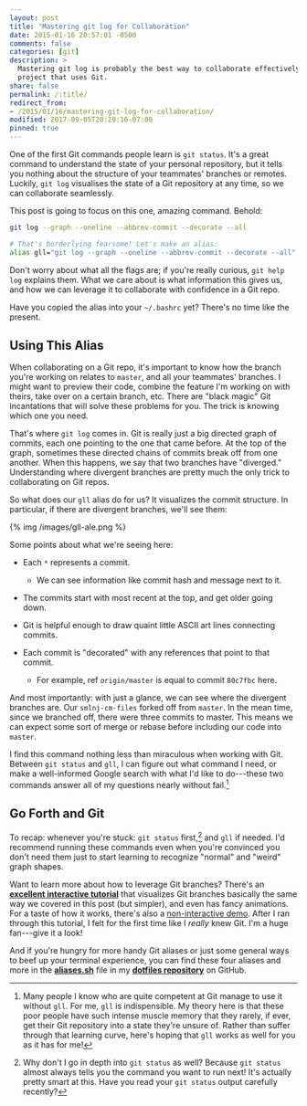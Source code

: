 ```yaml
---
layout: post
title: "Mastering git log for Collaboration"
date: 2015-01-16 20:57:01 -0500
comments: false
categories: [git]
description: >
  Mastering git log is probably the best way to collaborate effectively on a
  project that uses Git.
share: false
permalink: /:title/
redirect_from:
- /2015/01/16/mastering-git-log-for-collaboration/
modified: 2017-09-05T20:29:16-07:00
pinned: true
---
```


One of the first Git commands people learn is `git status`. It's a great command
to understand the state of your personal repository, but it tells you nothing
about the structure of your teammates' branches or remotes. Luckily, `git log`
visualises the state of a Git repository at any time, so we can collaborate
seamlessly.

<!-- more -->

This post is going to focus on this one, amazing command. Behold:

```bash
git log --graph --oneline --abbrev-commit --decorate --all

# That's borderlying fearsome! Let's make an alias:
alias gll="git log --graph --oneline --abbrev-commit --decorate --all"
```

Don't worry about what all the flags are; if you're really curious, `git help
log` explains them. What we care about is what information this gives us, and
how we can leverage it to collaborate with confidence in a Git repo.

Have you copied the alias into your `~/.bashrc` yet? There's no time like the
present.

## Using This Alias

When collaborating on a Git repo, it's important to know how the branch you're
working on relates to `master`, and all your teammates' branches. I might want
to preview their code, combine the feature I'm working on with theirs, take over
on a certain branch, etc. There are "black magic" Git incantations that will
solve these problems for you. The trick is knowing which one you need.

That's where `git log` comes in. Git is really just a big directed graph of
commits, each one pointing to the one that came before. At the top of the graph,
sometimes these directed chains of commits break off from one another. When this
happens, we say that two branches have "diverged." Understanding where divergent
branches are pretty much the only trick to collaborating on Git repos.

So what does our `gll` alias do for us? It visualizes the commit structure. In
particular, if there are divergent branches, we'll see them:

{% img /images/gll-ale.png %}

Some points about what we're seeing here:

- Each `*` represents a commit.
  - We can see information like commit hash and message next to it.

- The commits start with most recent at the top, and get older going down.

- Git is helpful enough to draw quaint little ASCII art lines connecting
  commits.

- Each commit is "decorated" with any references that point to that commit.
  - For example, ref `origin/master` is equal to commit `80c7fbc` here.

And most importantly: with just a glance, we can see where the divergent
branches are. Our `smlnj-cm-files` forked off from `master`. In the mean time,
since we branched off, there were three commits to master. This means we can
expect some sort of merge or rebase before including our code into `master`.

I find this command nothing less than miraculous when working with Git. Between
`git status` and `gll`, I can figure out what command I need, or make a
well-informed Google search with what I'd like to do---these two commands answer
all of my questions nearly without fail.[^theory]

[^theory]: Many people I know who are quite competent at Git manage to use it without `gll`. For me, `gll` is indispensible. My theory here is that these poor people have such intense muscle memory that they rarely, if ever, get their Git repository into a state they're unsure of. Rather than suffer through that learning curve, here's hoping that `gll` works as well for you as it has for me!


## Go Forth and Git

To recap: whenever you're stuck: `git status` first,[^git-status] and `gll` if
needed. I'd recommend running these commands even when you're convinced you
don't need them just to start learning to recognize "normal" and "weird" graph
shapes.

[^git-status]: Why don't I go in depth into `git status` as well? Because `git status` almost always tells you the command you want to run next! It's actually pretty smart at this. Have you read your `git status` output carefully recently?

Want to learn more about how to leverage Git branches? There's an **[excellent
interactive tutorial][learnGitBranching]** that visualizes Git branches basically
the same way we covered in this post (but simpler), and even has fancy
animations. For a taste of how it works, there's also a [non-interactive
demo][demo]. After I ran through this tutorial, I felt for the first time like I
_really_ knew Git. I'm a huge fan---give it a look!

And if you're hungry for more handy Git aliases or just some general ways to
beef up your terminal experience, you can find these four aliases and more in
the **[aliases.sh][aliases.sh]** file in my **[dotfiles repository][dotfiles]**
on GitHub.


[learnGitBranching]: http://pcottle.github.io/learnGitBranching/
[demo]: http://pcottle.github.io/learnGitBranching/?demo
[solarized]: ethanschoonover.com/solarized
[tartanhacks]: https://github.com/ScottyLabs/tartanhacks
[autolab]: https://github.com/autolab/Autolab
[aliases.sh]: https://github.com/jez/dotfiles/blob/5cda64644a5ef9400851c9ea5f0fe9719a4649eb/util/aliases.sh
[dotfiles]: https://github.com/jez/dotfiles
